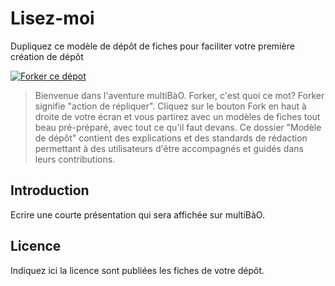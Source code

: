 # Lisez-moi

Dupliquez ce modèle de dépôt de fiches pour faciliter votre première création de dépôt

[![Forker ce dépot](https://raw.githubusercontent.com/multibao/guideutilisateur/master/media/Scrab.png)](https://github.com/multibao/guideutilisateur#fork-destination-box)

> Bienvenue dans l'aventure multiBàO. Forker, c'est quoi ce mot? Forker signifie "action de répliquer". Cliquez sur le bouton Fork en haut à droite de votre écran et vous partirez avec un modèles de fiches tout beau pré-préparé, avec tout ce qu'il faut devans. Ce dossier "Modèle de dépôt" contient des explications et des standards de rédaction permettant à des utilisateurs d'être accompagnés et guidés dans leurs contributions.

## Introduction

Ecrire une courte présentation qui sera affichée sur multiBàO.

## Licence

Indiquez ici la licence sont publiées les fiches de votre dépôt. 

